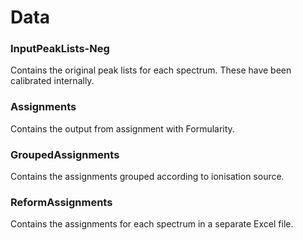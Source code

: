 # Data
### InputPeakLists-Neg
Contains the original peak lists for each spectrum. These have been calibrated internally.


### Assignments
Contains the output from assignment with Formularity.


### GroupedAssignments
Contains the assignments grouped according to ionisation source.


### ReformAssignments
Contains the assignments for each spectrum in a separate Excel file.
